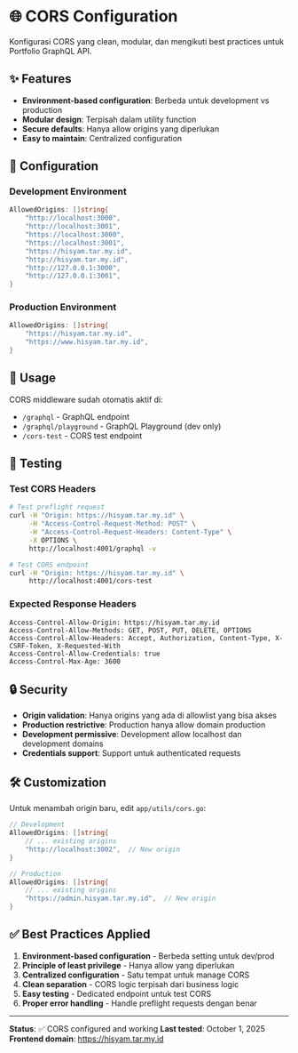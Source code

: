 # 🌐 CORS Configuration

Konfigurasi CORS yang clean, modular, dan mengikuti best practices untuk Portfolio GraphQL API.

## ✨ Features

- **Environment-based configuration**: Berbeda untuk development vs production
- **Modular design**: Terpisah dalam utility function
- **Secure defaults**: Hanya allow origins yang diperlukan
- **Easy to maintain**: Centralized configuration

## 🔧 Configuration

### Development Environment
```go
AllowedOrigins: []string{
    "http://localhost:3000",
    "http://localhost:3001", 
    "https://localhost:3000",
    "https://localhost:3001",
    "https://hisyam.tar.my.id",
    "http://hisyam.tar.my.id",
    "http://127.0.0.1:3000",
    "http://127.0.0.1:3001",
}
```

### Production Environment
```go
AllowedOrigins: []string{
    "https://hisyam.tar.my.id",
    "https://www.hisyam.tar.my.id",
}
```

## 🚀 Usage

CORS middleware sudah otomatis aktif di:
- `/graphql` - GraphQL endpoint
- `/graphql/playground` - GraphQL Playground (dev only)
- `/cors-test` - CORS test endpoint

## 🧪 Testing

### Test CORS Headers
```bash
# Test preflight request
curl -H "Origin: https://hisyam.tar.my.id" \
     -H "Access-Control-Request-Method: POST" \
     -H "Access-Control-Request-Headers: Content-Type" \
     -X OPTIONS \
     http://localhost:4001/graphql -v

# Test CORS endpoint
curl -H "Origin: https://hisyam.tar.my.id" \
     http://localhost:4001/cors-test
```

### Expected Response Headers
```
Access-Control-Allow-Origin: https://hisyam.tar.my.id
Access-Control-Allow-Methods: GET, POST, PUT, DELETE, OPTIONS
Access-Control-Allow-Headers: Accept, Authorization, Content-Type, X-CSRF-Token, X-Requested-With
Access-Control-Allow-Credentials: true
Access-Control-Max-Age: 3600
```

## 🔒 Security

- **Origin validation**: Hanya origins yang ada di allowlist yang bisa akses
- **Production restrictive**: Production hanya allow domain production
- **Development permissive**: Development allow localhost dan development domains
- **Credentials support**: Support untuk authenticated requests

## 🛠️ Customization

Untuk menambah origin baru, edit `app/utils/cors.go`:

```go
// Development
AllowedOrigins: []string{
    // ... existing origins
    "http://localhost:3002",  // New origin
}

// Production  
AllowedOrigins: []string{
    // ... existing origins
    "https://admin.hisyam.tar.my.id",  // New origin
}
```

## ✅ Best Practices Applied

1. **Environment-based configuration** - Berbeda setting untuk dev/prod
2. **Principle of least privilege** - Hanya allow yang diperlukan
3. **Centralized configuration** - Satu tempat untuk manage CORS
4. **Clean separation** - CORS logic terpisah dari business logic
5. **Easy testing** - Dedicated endpoint untuk test CORS
6. **Proper error handling** - Handle preflight requests dengan benar

---

**Status**: ✅ CORS configured and working
**Last tested**: October 1, 2025
**Frontend domain**: https://hisyam.tar.my.id